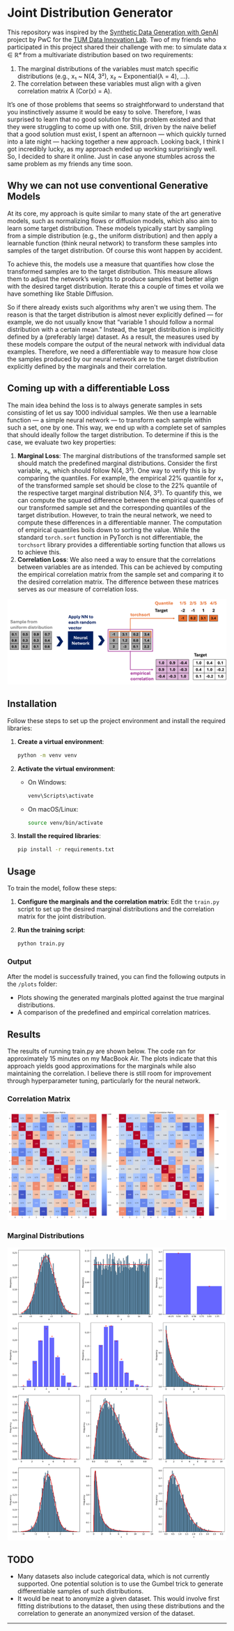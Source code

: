 # Joint Distribution Generator

This repository was inspired by the [Synthetic Data Generation with GenAI](https://www.mdsi.tum.de/en/di-lab/vergangene-projekte/ss24-pwc-synthetic-data-generation-with-genai/) project by PwC for the [TUM Data Innovation Lab](https://www.mdsi.tum.de/en/di-lab/tum-di-lab/). Two of my friends who participated in this project shared their challenge with me: to simulate data x ∈ ℝᵈ from a multivariate distribution based on two requirements:

1. The marginal distributions of the variables must match specific distributions (e.g., x₁ ~ N(4, 3²), x₂ ~ Exponential(λ = 4), ...).
2. The correlation between these variables must align with a given correlation matrix A (Cor(x) = A).

It’s one of those problems that seems so straightforward to understand that you instinctively assume it would be easy to solve. Therefore, I was surprised to learn that no good solution for this problem existed and that they were struggling to come up with one. Still, driven by the naive belief that a good solution must exist, I spent an afternoon — which quickly turned into a late night — hacking together a new approach. Looking back, I think I got incredibly lucky, as my approach ended up working surprisingly well. So, I decided to share it online. Just in case anyone stumbles across the same problem as my friends any time soon. 

## Why we can not use conventional Generative Models

At its core, my approach is quite similar to many state of the art generative models, such as normalizing flows or diffusion models, which also aim to learn some target distribution. These models typically start by sampling from a simple distribution (e.g., the uniform distribution) and then apply a learnable function (think neural network) to transform these samples into samples of the target distribution. Of course this wont happen by accident.

To achieve this, the models use a measure that quantifies how close the transformed samples are to the target distribution. This measure allows them to adjust the network’s weights to produce samples that better align with the desired target distribution. Iterate this a couple of times et voila we have something like Stable Diffusion.

So if there already exists such algorithms why aren't we using them. The reason is that the target distribution is almost never explicitly defined — for example, we do not usually know that “variable 1 should follow a normal distribution with a certain mean.” Instead, the target distribution is implicitly defined by a (preferably large) dataset. As a result, the measures used by these models compare the output of the neural network with individual data examples. Therefore, we need a differentiable way to measure how close the samples produced by our neural network are to the target distribution explicitly defined by the marginals and their correlation.

## Coming up with a differentiable Loss

The main idea behind the loss is to always generate samples in sets consisting of let us say 1000 individual samples. We then use a learnable function — a simple neural network — to transform each sample within such a set, one by one. This way, we end up with a complete set of samples that should ideally follow the target distribution. To determine if this is the case, we evaluate two key properties:

1. **Marginal Loss**: The marginal distributions of the transformed sample set should match the predefined marginal distributions. Consider the first variable, x₁, which should follow N(4, 3²). One way to verify this is by comparing the quantiles. For example, the empirical 22% quantile for x₁ of the transformed sample set should be close to the 22% quantile of the respective target marginal distribution N(4, 3²). To quantify this, we can compute the squared difference between the empirical quantiles of our transformed sample set and the corresponding quantiles of the target distribution. However, to train the neural network, we need to compute these differences in a differentiable manner. The computation of empirical quantiles boils down to sorting the value. While the standard `torch.sort` function in PyTorch is not differentiable, the `torchsort` library provides a differentiable sorting function that allows us to achieve this.
2. **Correlation Loss**: We also need a way to ensure that the correlations between variables are as intended. This can be achieved by computing the empirical correlation matrix from the sample set and comparing it to the desired correlation matrix. The difference between these matrices serves as our measure of correlation loss.


![Design](assets/joint_distribution_generator.png)

## Installation

Follow these steps to set up the project environment and install the required libraries:

1. **Create a virtual environment**:
    ```bash
    python -m venv venv
    ```

2. **Activate the virtual environment**:
    - On Windows:
      ```bash
      venv\Scripts\activate
      ```
    - On macOS/Linux:
      ```bash
      source venv/bin/activate
      ```

3. **Install the required libraries**:
    ```bash
    pip install -r requirements.txt
    ```

## Usage

To train the model, follow these steps:

1. **Configure the marginals and the correlation matrix**: Edit the `train.py` script to set up the desired marginal distributions and the correlation matrix for the joint distribution.

2. **Run the training script**:
    ```bash
    python train.py
    ```

### Output

After the model is successfully trained, you can find the following outputs in the `/plots` folder:

- Plots showing the generated marginals plotted against the true marginal distributions.
- A comparison of the predefined and empirical correlation matrices.


## Results

The results of running train.py are shown below. The code ran for approximately 15 minutes on my MacBook Air. The plots indicate that this approach yields good approximations for the marginals while also maintaining the correlation. I believe there is still room for improvement through hyperparameter tuning, particularly for the neural network.

### Correlation Matrix

![Correlation Matrix](plots/correlation.png)

### Marginal Distributions

![Marginal Distributions](plots/marginals.png)

## TODO

- Many datasets also include categorical data, which is not currently supported. One potential solution is to use the Gumbel trick to generate differentiable samples of such distributions.
- It would be neat to anonymize a given dataset. This would involve first fitting distributions to the dataset, then using these distributions and the correlation to generate an anonymized version of the dataset.
---
